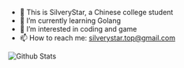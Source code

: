 - 👋 This is SilveryStar, a Chinese college student
- 🌱 I’m currently learning Golang
- 👀 I’m interested in coding and game
- 📫 How to reach me: silverystar.top@gmail.com

![Github Stats](https://github-readme-stats.vercel.app/api?username=SilveryStar&show_icons=true)

